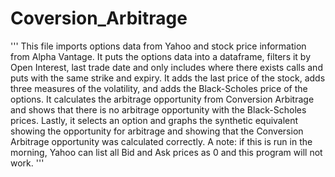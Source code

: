# Coversion_Arbitrage
'''
This file imports options data from Yahoo and stock price information from Alpha Vantage.
It puts the options data into a dataframe, filters it by Open Interest, last trade date
and only includes where there exists calls and puts with the same strike and expiry.
It adds the last price of the stock, adds three measures of the volatility, and adds the 
Black-Scholes price of the options. It calculates the arbitrage opportunity from
Conversion Arbitrage and shows that there is no arbitrage opportunity with the 
Black-Scholes prices. Lastly, it selects an option and graphs the synthetic equivalent
showing the opportunity for arbitrage and showing that the Conversion Arbitrage
opportunity was calculated correctly. A note: if this is run in the morning, Yahoo
can list all Bid and Ask prices as 0 and this program will not work.
'''

